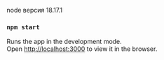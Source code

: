 node версия 18.17.1

### `npm start`

Runs the app in the development mode.\
Open [http://localhost:3000](http://localhost:3000) to view it in the browser.
